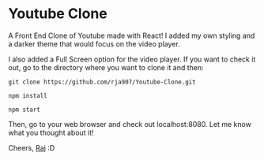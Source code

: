 # Youtube Clone

A Front End Clone of Youtube made with React!
I added my own styling and a darker theme that would focus on the video player.

I also added a Full Screen option for the video player.
If you want to check it out, go to the directory where you want to clone it and then:

`git clone https://github.com/rja907/Youtube-Clone.git`

`npm install`

`npm start`

Then, go to your web browser and check out localhost:8080.
Let me know what you thought about it!

Cheers,
[Raj](https://www.twitter.com/rja907)
:D
